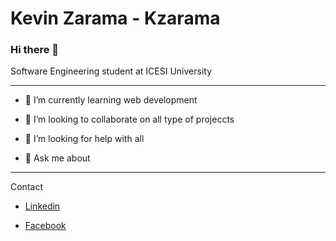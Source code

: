 # Kevin Zarama - Kzarama

### Hi there 👋

Software Engineering student at ICESI University

---

- 🌱 I’m currently learning web development

- 👯 I’m looking to collaborate on all type of projeccts

- 🤔 I’m looking for help with all 

- 💬 Ask me about


---

Contact
- [Linkedin](https://www.linkedin.com/in/kevin-zarama/)

- [Facebook](https://www.facebook.com/people/Kevin-Zarama/100005800039156)
